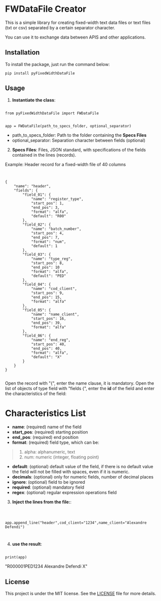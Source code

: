 # FWDataFile Creator
This is a simple library for creating fixed-width text data files or text files (txt or csv) separated by a certain separator character. 

You can use it to exchange data between APIS and other applications.


## Installation

To install the package, just run the command below:

<pre><code>pip install pyFixedWidthDataFile</code></pre>

## Usage

1) <b>Instantiate the class</b>:

<code>
from pyFixedWidthDataFile import FWDataFile

app = FWDataFile(path_to_specs_folder, optional_separator)
</code>

* path_to_specs_folder: Path to the folder containing the <b>Specs Files</b>
* optional_separator: Separation character between fields (optional)

2) <b>Specs Files</b>: Files, JSON standard, with specifications of the fields contained in the lines (records).

Example:
Header record for a fixed-width file of 40 columns

<pre><code>

{
	"name": "header",
	"fields": {
		"field_01": {
			"name": "register_type",
			"start_pos": 1,
			"end_pos": 3,
			"format": "alfa",
			"default": "R00"
		},
		"field_02": {
			"name": "batch_number",
			"start_pos": 4,
			"end_pos": 7,
			"format": "num",
			"default": 1
		},			
		"field_03": {
			"name": "type_reg",
			"start_pos": 8,
			"end_pos": 10
			"format": "alfa",
			"default": "PED"
		},
		"field_04": {
			"name": "cod_client",
			"start_pos": 9,
			"end_pos": 15,
			"format": "alfa"
		},
		"field_05": {
			"name": "name_client",
			"start_pos": 16,
			"end_pos": 39,
			"format": "alfa"
		},
		"field_06": {
			"name": "end_reg",
			"start_pos": 40,
			"end_pos": 40,
			"format": "alfa",
			"default": "X"
		}
    }
}

</code></pre>

Open the record with "{", enter the name clause, it is mandatory. Open the list of objects of type field with "fields {", enter the <b>id</b> of the field and enter the characteristics of the field:
# Characteristics List
* <b>name</b>: (required) name of the field
* <b>start_pos</b>: (required) starting position
* <b>end_pos</b>: (required) end position
* <b>format</b>: (required) field type, which can be:
> 1. alpha: alphanumeric, text
> 2. num: numeric (integer, floating point)
* <b>default</b>: (optional) default value of the field, if there is no default value the field will not be filled with spaces, even if it is numeric.
* <b>decimals</b>: (optional) only for numeric fields, number of decimal places
* <b>ignore</b>: (optional) field to be ignored
* <b>required</b>: (optional) mandatory field
* <b>regex</b>: (optional) regular expression operations field

3) <b>Inject the lines from the file:</b>:
<code>

app.append_line("header",cod_client="1234",name_client="Alexandre Defendi")

</code>

4) <b>use the result</b>: 


<code>
print(app)
</code>

"R000001PED1234 Alexandre Defendi       X"


## License

This project is under the MIT license. See the [LICENSE](LICENSE.txt) file for more details.
